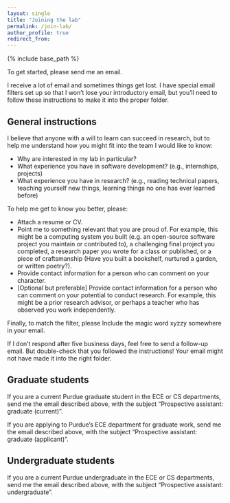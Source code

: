 ```yaml
---
layout: single
title: "Joining the lab"
permalink: /join-lab/
author_profile: true
redirect_from: 
---
```


{% include base_path %}

To get started, please send me an email.

I receive a lot of email and sometimes things get lost. I have special email filters set up so that I won’t lose your introductory email, but you’ll need to follow these instructions to make it into the proper folder.

## General instructions

I believe that anyone with a will to learn can succeed in research, but to help me understand how you might fit into the team I would like to know:

- Why are interested in my lab in particular?
- What experience you have in software development? (e.g., internships, projects)
- What experience you have in research? (e.g., reading technical papers, teaching yourself new things, learning things no one has ever learned before)

To help me get to know you better, please:

- Attach a resume or CV.
- Point me to something relevant that you are proud of. For example, this might be a computing system you built (e.g. an open-source software project you maintain or contributed to), a challenging final project you completed, a research paper you wrote for a class or published, or a piece of craftsmanship (Have you built a bookshelf, nurtured a garden, or written poetry?).
- Provide contact information for a person who can comment on your character.
- [Optional but preferable] Provide contact information for a person who can comment on your potential to conduct research. For example, this might be a prior research advisor, or perhaps a teacher who has observed you work independently.

Finally, to match the filter, please Include the magic word xyzzy somewhere in your email.

If I don’t respond after five business days, feel free to send a follow-up email. But double-check that you followed the instructions! Your email might not have made it into the right folder.

## Graduate students

If you are a current Purdue graduate student in the ECE or CS departments, send me the email described above, with the subject “Prospective assistant: graduate (current)”.

If you are applying to Purdue’s ECE department for graduate work, send me the email described above, with the subject “Prospective assistant: graduate (applicant)”.

## Undergraduate students

If you are a current Purdue undergraduate in the ECE or CS departments, send me the email described above, with the subject “Prospective assistant: undergraduate”.
